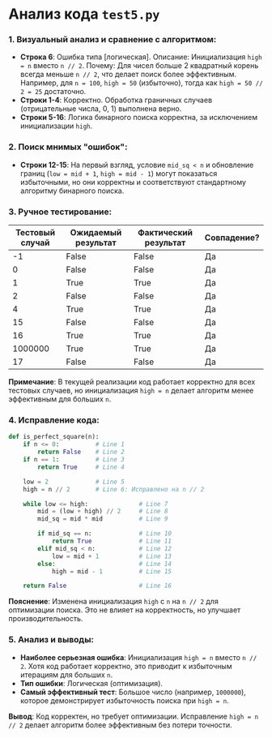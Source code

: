 # Анализ кода `test5.py`

### 1. Визуальный анализ и сравнение с алгоритмом:

- **Строка 6**: Ошибка типа [логическая]. Описание: Инициализация `high = n` вместо `n // 2`. Почему: Для чисел больше 2 квадратный корень всегда меньше `n // 2`, что делает поиск более эффективным. Например, для `n = 100`, `high = 50` (избыточно), тогда как `high = 50 // 2 = 25` достаточно.
- **Строки 1-4**: Корректно. Обработка граничных случаев (отрицательные числа, 0, 1) выполнена верно.
- **Строки 5-16**: Логика бинарного поиска корректна, за исключением инициализации `high`.

### 2. Поиск мнимых "ошибок":

- **Строки 12-15**: На первый взгляд, условие `mid_sq < n` и обновление границ (`low = mid + 1`, `high = mid - 1`) могут показаться избыточными, но они корректны и соответствуют стандартному алгоритму бинарного поиска.

### 3. Ручное тестирование:

| Тестовый случай | Ожидаемый результат | Фактический результат | Совпадение? |
|-----------------|---------------------|-----------------------|-------------|
| -1             | False               | False                 | Да          |
| 0              | False               | False                 | Да          |
| 1              | True                | True                  | Да          |
| 2              | False               | False                 | Да          |
| 4              | True                | True                  | Да          |
| 15             | False               | False                 | Да          |
| 16             | True                | True                  | Да          |
| 1000000        | True                | True                  | Да          |
| 17             | False               | False                 | Да          |

**Примечание**: В текущей реализации код работает корректно для всех тестовых случаев, но инициализация `high = n` делает алгоритм менее эффективным для больших `n`.

### 4. Исправление кода:

```python
def is_perfect_square(n):
    if n <= 0:          # Line 1
        return False    # Line 2
    if n == 1:          # Line 3
        return True     # Line 4

    low = 2             # Line 5
    high = n // 2       # Line 6: Исправлено на n // 2

    while low <= high:              # Line 7
        mid = (low + high) // 2     # Line 8
        mid_sq = mid * mid          # Line 9

        if mid_sq == n:             # Line 10
            return True             # Line 11
        elif mid_sq < n:            # Line 12
            low = mid + 1           # Line 13
        else:                       # Line 14
            high = mid - 1          # Line 15

    return False                    # Line 16
```

**Пояснение**: Изменена инициализация `high` с `n` на `n // 2` для оптимизации поиска. Это не влияет на корректность, но улучшает производительность.

### 5. Анализ и выводы:

- **Наиболее серьезная ошибка**: Инициализация `high = n` вместо `n // 2`. Хотя код работает корректно, это приводит к избыточным итерациям для больших `n`.
- **Тип ошибки**: Логическая (оптимизация).
- **Самый эффективный тест**: Большое число (например, `1000000`), которое демонстрирует избыточность поиска при `high = n`.

**Вывод**: Код корректен, но требует оптимизации. Исправление `high = n // 2` делает алгоритм более эффективным без потери точности.
